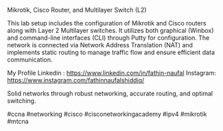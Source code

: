 Mikrotik, Cisco Router, and Multilayer Switch (L2) 

This lab setup includes the configuration of Mikrotik and Cisco routers along with Layer 2 Multilayer switches. It utilizes both graphical (Winbox) and command-line interfaces (CLI) through Putty for configuration. The network is connected via Network Address Translation (NAT) and implements static routing to manage traffic flow and ensure efficient data communication.

My Profile 
Linkedin : https://www.linkedin.com/in/fathin-naufal
Instagram: https://www.instagram.com/fathinnaufalshiddiq/

Solid networks through robust networking, accurate routing, and optimal switching.

#ccna #networking #cisco #cisconetworkingacademy #ipv4 #mikrotik #mtcna

